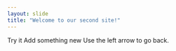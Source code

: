 ```yaml
---
layout: slide
title: "Welcome to our second site!"
---
```

Try it
Add something new
Use the left arrow to go back.
